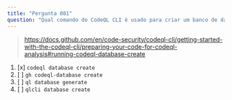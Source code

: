 ```yaml
---
title: "Pergunta 081"
question: "Qual comando do CodeQL CLI é usado para criar um banco de dados CodeQL?"
---
```



> https://docs.github.com/en/code-security/codeql-cli/getting-started-with-the-codeql-cli/preparing-your-code-for-codeql-analysis#running-codeql-database-create
1. [x] `codeql database create`
1. [ ] `gh codeql-database create`
1. [ ] `ql database generate`
1. [ ] `qlcli database create`
